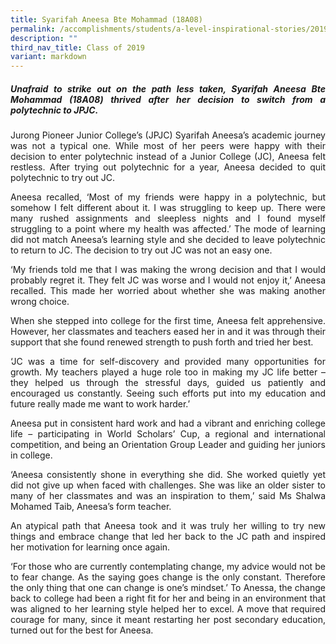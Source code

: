 ```yaml
---
title: Syarifah Aneesa Bte Mohammad (18A08)
permalink: /accomplishments/students/a-level-inspirational-stories/2019/syarifah/
description: ""
third_nav_title: Class of 2019
variant: markdown
---
```

<div align="justify">
<h5>Unafraid to strike out on the path less taken, Syarifah Aneesa Bte Mohammad (18A08) thrived after her decision to switch from a polytechnic to JPJC.</h5>

<p>
Jurong Pioneer Junior College’s (JPJC) Syarifah Aneesa’s academic journey was not a typical one. While most of her peers were happy with their decision to enter polytechnic instead of a Junior College (JC), Aneesa felt restless. After trying out polytechnic for a year, Aneesa decided to quit polytechnic to try out JC.</p>

<p>
Aneesa recalled, ‘Most of my friends were happy in a polytechnic, but somehow I felt different about it. I was struggling to keep up. There were many rushed assignments and sleepless nights and I found myself struggling to a point where my health was affected.’ The mode of learning did not match Aneesa’s learning style and she decided to leave polytechnic to return to JC.
The decision to try out JC was not an easy one.</p>

<p>
‘My friends told me that I was making the wrong decision and that I would probably regret it. They felt JC was worse and I would not enjoy it,’ Aneesa recalled. This made her worried about whether she was making another wrong choice.</p>

<p>
When she stepped into college for the first time, Aneesa felt apprehensive. However, her classmates and teachers eased her in and it was through their support that she found renewed strength to push forth and tried her best.</p>

<p>
‘JC was a time for self-discovery and provided many opportunities for growth. My teachers played a huge role too in making my JC life better – they helped us through the stressful days, guided us patiently and encouraged us constantly. Seeing such efforts put into my education and future really made me want to work harder.’</p>

<p>
Aneesa put in consistent hard work and had a vibrant and enriching college life – participating in World Scholars’ Cup, a regional and international competition, and being an Orientation Group Leader and guiding her juniors in college.</p>

<p>
‘Aneesa consistently shone in everything she did. She worked quietly yet did not give up when faced with challenges. She was like an older sister to many of her classmates and was an inspiration to them,’ said Ms Shalwa Mohamed Taib, Aneesa’s form teacher.</p>

<p>
An atypical path that Aneesa took and it was truly her willing to try new things and embrace change that led her back to the JC path and inspired her motivation for learning once again.</p>

<p>
‘For those who are currently contemplating change, my advice would not be to fear change. As the saying goes change is the only constant. Therefore the only thing that one can change is one’s mindset.’ To Anessa, the change back to college had been a right fit for her and being in an environment that was aligned to her learning style helped her to excel. A move that required courage for many, since it meant restarting her post secondary education, turned out for the best for Aneesa.</p><p></p></div>